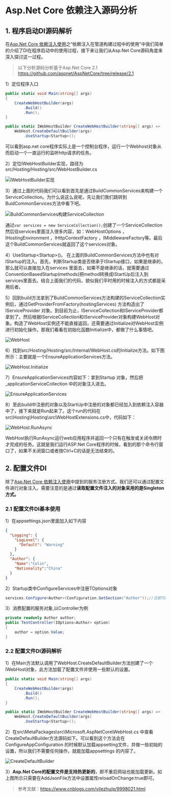 # Asp.Net Core 依赖注入源码分析

## 1. 程序启动DI源码解析
在[Asp.Net Core 依赖注入使用](aspnet.md)之“依赖注入在管道构建过程中的使用”中我们简单的介绍了DI在程序启动中的使用过程，接下来让我们从Asp.Net Core源码角度来深入探讨这一过程。

> 以下分析源码分析基于Asp.Net Core 2.1 https://github.com/aspnet/AspNetCore/tree/release/2.1

1）定位程序入口

```csharp
public static void Main(string[] args)
{
    CreateWebHostBuilder(args)
        .Build()
        .Run();
}

public static IWebHostBuilder CreateWebHostBuilder(string[] args) =>
    WebHost.CreateDefaultBuilder(args)
        .UseStartup<Startup>();
```
可以看到asp.net core程序实际上是一个控制台程序，运行一个Webhost对象从而启动一个一直运行的监听http请求的任务。

2）定位IWebHostBuilder实现，路径为src/Hosting/Hosting/src/WebHostBuilder.cs

![IWebHostBuilder实现](https://i.loli.net/2020/02/26/nlAvz6KjJoRSUpG.png)

3）通过上面的代码我们可以看到首先是通过BuildCommonServices来构建一个ServiceCollection。为什么说这么说呢，先让我们我们跳转到BuidCommonServices方法中看下吧。

![BuildCommonServices构建ServiceCollection](https://i.loli.net/2020/02/26/Rn5vt8h7i9Iorab.png)

通过`var services = new ServiceCollection();`创建了一个ServiceCollection然后往services里面注入很多内容，如：WebHostOptions ，IHostingEnvironment ，IHttpContextFactory ，IMiddlewareFactory等。最后这个BuildCommonServices就返回了这个services对象。

4）UseStartup&lt;Startup&gt;()。 在上面的BuildCommonServices方法中也有对IStartup的注入。首先，判断Startup类是否继承于IStartup接口，如果是继承的，那么就可以直接加入在services 里面去，如果不是继承的话，就需要通过ConventionBasedStartup(methods)把method转换成IStartUp后注入到services里面去。结合上面我们的代码，貌似我们平时用的时候注入的方式都是采用后者。

5）回到build方法拿到了BuildCommonServices方法构建的ServiceCollection实例后，通过GetProviderFromFactory(hostingServices) 方法构造出了IServiceProvider 对象。到目前为止，IServiceCollection和IServiceProvider都拿到了。然后根据IServiceCollection和IServiceProvider对象构建WebHost对象。构造了WebHost实例还不能直接返回，还需要通过Initialize对WebHost实例进行初始化操作。那我们看看在初始化函数Initialize中，都做了什么事情吧。

![WebHost](https://i.loli.net/2020/02/26/Q9th6Dn5FkeaVZb.png)

6）找到src/Hosting/Hosting/src/Internal/WebHost.cs的Initialize方法。如下图所示：主要就是一个EnsureApplicationServices方法。

![WebHost.Initialize](https://i.loli.net/2020/02/26/jqWCQM67w9uysE2.png)

7）EnsureApplicationServices内容如下：拿到Startup 对象，然后把_applicationServiceCollection 中的对象注入进去。

![EnsureApplicationServices](https://i.loli.net/2020/02/26/Tde1wQa9nouyg7c.png)

8）至此build中注册的对象以及StartUp中注册的对象都已经加入到依赖注入容器中了，接下来就是Run起来了。这个run的代码在src\Hosting\Hosting\src\WebHostExtensions.cs中，代码如下：

![WebHost.RunAsync](https://i.loli.net/2020/02/26/pxCqTulYrIfLDi1.png)

WebHost执行RunAsync运行web应用程序并返回一个只有在触发或关闭令牌时才完成的任务。这就是我们运行ASP.Net Core程序的时候，看到的那个命令行窗口了，如果不关闭窗口或者按Ctrl+C的话是无法结束的。

## 2. 配置文件DI
除了[Asp.Net Core 依赖注入使用](aspnetcoredi.html#2-依赖服务注册)中提到的服务注册方式。我们还可以通过配置文件进行对象注入。需要注意的是通过**读取配置文件注入的对象采用的是Singleton方式。**

### 2.1 配置文件DI基本使用
1）在appsettings.json里面加入如下内容
```json
{
  "Logging": {
    "LogLevel": {
      "Default": "Warning"
    }
  },
  "Author": {
    "Name":"Colin",
    "Nationality":"China"
  }
}
```
2）Startup类中ConfigureServices中注册TOptions对象
```csharp
services.Configure<Author>(Configuration.GetSection("Author"));//注册TOption实例对象
```
3）消费配置的服务对象,以Controller为例
```csharp
private readonly Author author;
public TestController(IOptions<Author> option)
{
    author = option.Value;
}
```

### 2.2 配置文件DI源码解析

1）在Main方法默认调用了WebHost.CreateDefaultBuilder方法创建了一个IWebHost对象，此方法加载了配置文件并使用一些默认的设置。

```csharp
public static void Main(string[] args)
{
    CreateWebHostBuilder(args)
        .Build()
        .Run();
}

public static IWebHostBuilder CreateWebHostBuilder(string[] args) =>
    WebHost.CreateDefaultBuilder(args)
        .UseStartup<Startup>();
```

2）在src\MetaPackages\src\Microsoft.AspNetCore\WebHost.cs 中查看CreateDefaultBuilder方法源码如下。可以看到这个方法会在ConfigureAppConfiguration 的时候默认加载appsetting文件，并做一些初始的设置，所以我们不需要任何操作，就能加载appsettings 的内容了。

![CreateDefaultBuilder](https://i.loli.net/2020/02/26/1NERpfLjOwGieDH.png)

3）**Asp.Net Core的配置文件是支持热更新的**，即不重启网站也能加载更新。如上图所示只需要在AddJsonFile方法中设置属性reloadOnChange:true即可。

> 参考文献：https://www.cnblogs.com/yilezhu/p/9998021.html